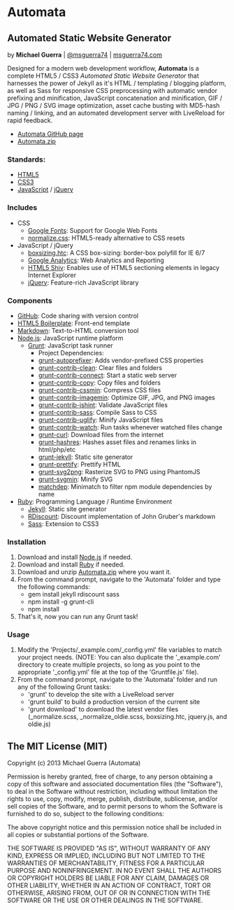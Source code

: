 Automata
=========

Automated Static Website Generator
----------------------------------

by **Michael Guerra** | [@msguerra74][] | [msguerra74.com][]

Designed for a modern web development workflow, **Automata** is a complete HTML5 / CSS3 *Automated Static Website Generator* that harnesses the power of Jekyll as it's HTML / templating / blogging platform, as well as Sass for responsive CSS preprocessing with automatic vendor prefixing and minification, JavaScript concatenation and minification, GIF / JPG / PNG / SVG image optimization, asset cache busting with MD5-hash naming / linking, and an automated development server with LiveReload for rapid feedback.

- [Automata GitHub page][]
- [Automata.zip][]

### Standards:

- [HTML5][]
- [CSS3][]
- [JavaScript][] / [jQuery][]

### Includes

- CSS
    - [Google Fonts][]: Support for Google Web Fonts
    - [normalize.css][]: HTML5-ready alternative to CSS resets
- JavaScript / jQuery
    - [boxsizing.htc][]: A CSS box-sizing: border-box polyfill for IE 6/7
    - [Google Analytics][]: Web Analytics and Reporting
    - [HTML5 Shiv][]: Enables use of HTML5 sectioning elements in legacy Internet Explorer
    - [jQuery][]: Feature-rich JavaScript library

### Components

- [GitHub][]: Code sharing with version control
- [HTML5 Boilerplate][]: Front-end template
- [Markdown][]: Text-to-HTML conversion tool
- [Node.js][]: JavaScript runtime platform
    - [Grunt][]: JavaScript task runner
        - Project Dependencies:
        - [grunt-autoprefixer][]: Adds vendor-prefixed CSS properties
        - [grunt-contrib-clean][]: Clear files and folders
        - [grunt-contrib-connect][]: Start a static web server
        - [grunt-contrib-copy][]: Copy files and folders
        - [grunt-contrib-cssmin][]: Compress CSS files
        - [grunt-contrib-imagemin][]: Optimize GIF, JPG, and PNG images
        - [grunt-contrib-jshint][]: Validate JavaScript files
        - [grunt-contrib-sass][]: Compile Sass to CSS
        - [grunt-contrib-uglify][]: Minify JavaScript files
        - [grunt-contrib-watch][]: Run tasks whenever watched files change
        - [grunt-curl][]: Download files from the internet
        - [grunt-hashres][]: Hashes asset files and renames links in html/php/etc
        - [grunt-jekyll][]: Static site generator
        - [grunt-prettify][]: Prettify HTML
        - [grunt-svg2png][]: Rasterize SVG to PNG using PhantomJS
        - [grunt-svgmin][]: Minify SVG
        - [matchdep][]: Minimatch to filter npm module dependencies by name
- [Ruby][]: Programming Language / Runtime Environment
    - [Jekyll][]: Static site generator
    - [RDiscount][]: Discount implementation of John Gruber's markdown
    - [Sass][]: Extension to CSS3

### Installation

1. Download and install [Node.js][] if needed.
2. Download and install [Ruby][] if needed.
3. Download and unzip [Automata.zip][] where you want it.
4. From the command prompt, navigate to the 'Automata' folder and type the following commands:
    - gem install jekyll rdiscount sass
    - npm install -g grunt-cli
    - npm install
5. That's it, now you can run any Grunt task!

### Usage

1. Modify the 'Projects/\_example.com/\_config.yml' file variables to match your project needs. (NOTE: You can also duplicate the '\_example.com' directory to create multiple projects, so long as you point to the appropriate '\_config.yml' file at the top of the 'Gruntfile.js' file).
2. From the command prompt, navigate to the 'Automata' folder and run any of the following Grunt tasks:
    - 'grunt' to develop the site with a LiveReload server
    - 'grunt build' to build a production version of the current site
    - 'grunt download' to download the latest vendor files (\_normalize.scss, \_normalize_oldie.scss, boxsizing.htc, jquery.js, and oldie.js)

The MIT License (MIT)
---------------------

Copyright (c) 2013 Michael Guerra (Automata)

Permission is hereby granted, free of charge, to any person obtaining a copy of this software and associated documentation files (the "Software"), to deal in the Software without restriction, including without limitation the rights to use, copy, modify, merge, publish, distribute, sublicense, and/or sell copies of the Software, and to permit persons to whom the Software is furnished to do so, subject to the following conditions:

The above copyright notice and this permission notice shall be included in all copies or substantial portions of the Software.

THE SOFTWARE IS PROVIDED "AS IS", WITHOUT WARRANTY OF ANY KIND, EXPRESS OR IMPLIED, INCLUDING BUT NOT LIMITED TO THE WARRANTIES OF MERCHANTABILITY, FITNESS FOR A PARTICULAR PURPOSE AND NONINFRINGEMENT. IN NO EVENT SHALL THE AUTHORS OR COPYRIGHT HOLDERS BE LIABLE FOR ANY CLAIM, DAMAGES OR OTHER LIABILITY, WHETHER IN AN ACTION OF CONTRACT, TORT OR OTHERWISE, ARISING FROM, OUT OF OR IN CONNECTION WITH THE SOFTWARE OR THE USE OR OTHER DEALINGS IN THE SOFTWARE.

<!-- Links -->

[@msguerra74]: http://twitter.com/msguerra74
[Automata.zip]: https://github.com/msguerra74/Automata/archive/master.zip
[boxsizing.htc]: https://github.com/Schepp/box-sizing-polyfill
[CSS3]: http://www.w3.org/Style/CSS/current-work.en.html
[GitHub]: https://github.com/msguerra74
[Automata GitHub page]: https://github.com/msguerra74/Automata
[Google Analytics]: http://www.google.com/analytics/
[Google Fonts]: http://www.google.com/fonts
[Grunt]: http://gruntjs.com/
[grunt-autoprefixer]: https://github.com/nDmitry/grunt-autoprefixer
[grunt-contrib-clean]: https://github.com/gruntjs/grunt-contrib-clean
[grunt-contrib-connect]: https://github.com/gruntjs/grunt-contrib-connect
[grunt-contrib-copy]: https://github.com/gruntjs/grunt-contrib-copy
[grunt-contrib-cssmin]: https://github.com/gruntjs/grunt-contrib-cssmin
[grunt-contrib-imagemin]: https://github.com/gruntjs/grunt-contrib-imagemin
[grunt-contrib-jshint]: https://github.com/gruntjs/grunt-contrib-jshint
[grunt-contrib-sass]: https://github.com/gruntjs/grunt-contrib-sass
[grunt-contrib-uglify]: https://github.com/gruntjs/grunt-contrib-uglify
[grunt-contrib-watch]: https://github.com/gruntjs/grunt-contrib-watch
[grunt-curl]: https://github.com/twolfson/grunt-curl
[grunt-hashres]: https://github.com/luismahou/grunt-hashres
[grunt-jekyll]: https://github.com/dannygarcia/grunt-jekyll
[grunt-prettify]: https://github.com/jonschlinkert/grunt-prettify
[grunt-svg2png]: https://github.com/dbushell/grunt-svg2png
[grunt-svgmin]: https://github.com/sindresorhus/grunt-svgmin
[HTML5]: http://www.w3.org/html/wg/drafts/html/master/
[HTML5 Boilerplate]: https://github.com/h5bp/html5-boilerplate
[HTML5 Shiv]: https://github.com/aFarkas/html5shiv
[JavaScript]: https://developer.mozilla.org/en-US/docs/Web/JavaScript
[Jekyll]: http://jekyllrb.com/
[jQuery]: http://jquery.com/
[Markdown]: http://daringfireball.net/projects/markdown/
[matchdep]: https://github.com/tkellen/node-matchdep
[msguerra74.com]: http://msguerra74.com/
[node.js]: http://nodejs.org/
[normalize.css]: https://github.com/necolas/normalize.css
[RDiscount]: https://github.com/davidfstr/rdiscount
[Ruby]: https://www.ruby-lang.org/en/
[Sass]: http://sass-lang.com/
